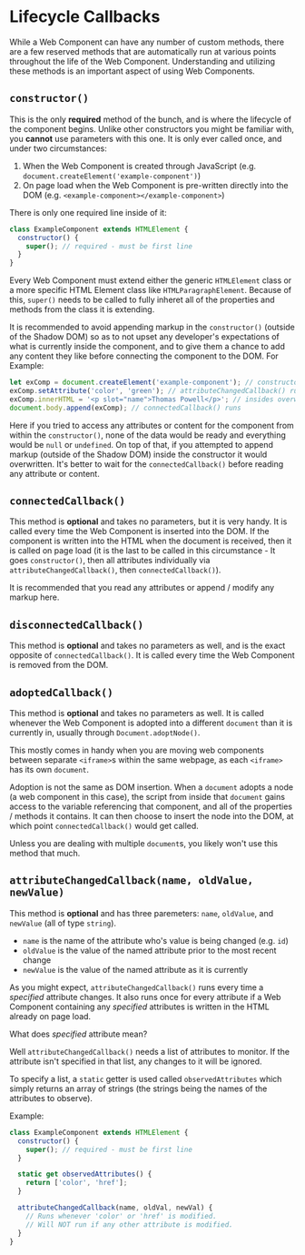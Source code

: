# Lifecycle Callbacks

While a Web Component can have any number of custom methods, there are a few reserved methods that are automatically run at various points throughout the life of the Web Component. Understanding and utilizing these methods is an important aspect of using Web Components.

## `constructor()`

This is the only **required** method of the bunch, and is where the lifecycle of the component begins. Unlike other constructors you might be familiar with, you **cannot** use parameters with this one. It is only ever called once, and under two circumstances:

1. When the Web Component is created through JavaScript (e.g. `document.createElement('example-component')`)
2. On page load when the Web Component is pre-written directly into the DOM (e.g. `<example-component></example-component>`)

There is only one required line inside of it:

```js
class ExampleComponent extends HTMLElement {
  constructor() {
    super(); // required - must be first line
  }
}
```

Every Web Component must extend either the generic `HTMLElement` class or a more specific HTML Element class like `HTMLParagraphElement`. Because of this, `super()` needs to be called to fully inheret all of the properties and methods from the class it is extending.

It is recommended to avoid appending markup in the `constructor()` (outside of the Shadow DOM) so as to not upset any developer's expectations of what is currently inside the component, and to give them a chance to add any content they like before connecting the component to the DOM. For Example:

```js
let exComp = document.createElement('example-component'); // constructor() runs
exComp.setAttribute('color', 'green'); // attributeChangedCallback() runs
exComp.innerHTML = '<p slot="name">Thomas Powell</p>'; // insides overwritten
document.body.append(exComp); // connectedCallback() runs
```

Here if you tried to access any attributes or content for the component from within the `constructor()`, none of the data would be ready and everything would be `null` or `undefined`. On top of that, if you attempted to append markup (outside of the Shadow DOM) inside the constructor it would overwritten. It's better to wait for the `connectedCallback()` before reading any attribute or content.

## `connectedCallback()`

This method is **optional** and takes no parameters, but it is very handy. It is called every time the Web Component is inserted into the DOM. If the component is written into the HTML when the document is received, then it is called on page load (it is the last to be called in this circumstance - It goes `constructor()`, then all attributes individually via `attributeChangedCallback()`, then `connectedCallback()`).

It is recommended that you read any attributes or append / modify any markup here.

## `disconnectedCallback()`

This method is **optional** and takes no parameters as well, and is the exact opposite of `connectedCallback()`. It is called every time the Web Component is removed from the DOM.

## `adoptedCallback()`

This method is **optional** and takes no parameters as well. It is called whenever the Web Component is adopted into a different `document` than it is currently in, usually through `Document.adoptNode()`.

This mostly comes in handy when you are moving web components between separate `<iframe>`s within the same webpage, as each `<iframe>` has its own `document`.

Adoption is not the same as DOM insertion. When a `document` adopts a node (a web component in this case), the script from inside that `document` gains access to the variable referencing that component, and all of the properties / methods it contains. It can then choose to insert the node into the DOM, at which point `connectedCallback()` would get called.

Unless you are dealing with multiple `document`s, you likely won't use this method that much.

## `attributeChangedCallback(name, oldValue, newValue)`

This method is **optional** and has three paremeters: `name`, `oldValue`, and `newValue` (all of type `string`).

- `name` is the name of the attribute who's value is being changed (e.g. `id`)
- `oldValue` is the value of the named attribute prior to the most recent change
- `newValue` is the value of the named attribute as it is currently

As you might expect, `attributeChangedCallback()` runs every time a *specified* attribute changes. It also runs once for every attribute if a Web Component containing any *specified* attributes is written in the HTML already on page load.

What does *specified* attribute mean?

Well `attributeChangedCallback()` needs a list of attributes to monitor. If the attribute isn't specified in that list, any changes to it will be ignored.

To specify a list, a `static` getter is used called `observedAttributes` which simply returns an array of strings (the strings being the names of the attributes to observe).

Example:

```js
class ExampleComponent extends HTMLElement {
  constructor() {
    super(); // required - must be first line
  }

  static get observedAttributes() {
    return ['color', 'href'];
  }

  attributeChangedCallback(name, oldVal, newVal) {
    // Runs whenever 'color' or 'href' is modified.
    // Will NOT run if any other attribute is modified.
  }
}
```